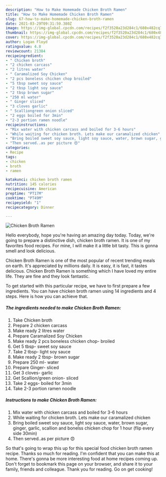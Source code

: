 ```yaml
---
description: "How to Make Homemade Chicken Broth Ramen"
title: "How to Make Homemade Chicken Broth Ramen"
slug: 67-how-to-make-homemade-chicken-broth-ramen
date: 2021-03-29T09:31:59.380Z
image: https://img-global.cpcdn.com/recipes/f2f3520a23d284c1/680x482cq70/chicken-broth-ramen-recipe-main-photo.jpg
thumbnail: https://img-global.cpcdn.com/recipes/f2f3520a23d284c1/680x482cq70/chicken-broth-ramen-recipe-main-photo.jpg
cover: https://img-global.cpcdn.com/recipes/f2f3520a23d284c1/680x482cq70/chicken-broth-ramen-recipe-main-photo.jpg
author: Logan Floyd
ratingvalue: 4.8
reviewcount: 21384
recipeingredient:
- " Chicken broth"
- "2 chicken carcass"
- "2 litres water"
- " Caramalized Soy Chicken"
- "2 pcs boneless chicken chop broiled"
- "5 tbsp sweet soy sauce"
- "2 tbsp light soy sauce"
- "2 tbsp brown sugar"
- "250 ml water"
- " Ginger sliced"
- "3 cloves garlic"
- " Scalliongreen onion sliced"
- "2 eggs boiled for 3min"
- "2-3 portion ramen noodle"
recipeinstructions:
- "Mix water with chicken carcass and boiled for 3-6 hours"
- "While waiting for chicken broth. Lets make our caramalized chicken"
- "Bring boiled sweet soy sauce, light soy sauce, water, brown sugar, ginger, garlic, scallion and bonelss chicken chop for 1 hour (flip every side 30min)"
- "Then served..as per picture 😍"
categories:
- Recipe
tags:
- chicken
- broth
- ramen

katakunci: chicken broth ramen 
nutrition: 145 calories
recipecuisine: American
preptime: "PT17M"
cooktime: "PT49M"
recipeyield: "1"
recipecategory: Dinner

---
```



![Chicken Broth Ramen](https://img-global.cpcdn.com/recipes/f2f3520a23d284c1/680x482cq70/chicken-broth-ramen-recipe-main-photo.jpg)

Hello everybody, hope you're having an amazing day today. Today, we're going to prepare a distinctive dish, chicken broth ramen. It is one of my favorites food recipes. For mine, I will make it a little bit tasty. This is gonna smell and look delicious.

Chicken Broth Ramen is one of the most popular of recent trending meals on earth. It's appreciated by millions daily. It is easy, it is fast, it tastes delicious. Chicken Broth Ramen is something which I have loved my entire life. They are fine and they look fantastic.




To get started with this particular recipe, we have to first prepare a few ingredients. You can have chicken broth ramen using 14 ingredients and 4 steps. Here is how you can achieve that.

<!--inarticleads1-->

##### The ingredients needed to make Chicken Broth Ramen:

1. Take  Chicken broth
1. Prepare 2 chicken carcass
1. Make ready 2 litres water
1. Prepare  Caramalized Soy Chicken
1. Make ready 2 pcs boneless chicken chop- broiled
1. Get 5 tbsp- sweet soy sauce
1. Take 2 tbsp- light soy sauce
1. Make ready 2 tbsp- brown sugar
1. Prepare 250 ml- water
1. Prepare  Ginger- sliced
1. Get 3 cloves- garlic
1. Get  Scallion/green onion- sliced
1. Take 2 eggs- boiled for 3min
1. Take 2-3 portion ramen noodle




<!--inarticleads2-->

##### Instructions to make Chicken Broth Ramen:

1. Mix water with chicken carcass and boiled for 3-6 hours
1. While waiting for chicken broth. Lets make our caramalized chicken
1. Bring boiled sweet soy sauce, light soy sauce, water, brown sugar, ginger, garlic, scallion and bonelss chicken chop for 1 hour (flip every side 30min)
1. Then served..as per picture 😍




So that's going to wrap this up for this special food chicken broth ramen recipe. Thanks so much for reading. I'm confident that you can make this at home. There's gonna be more interesting food at home recipes coming up. Don't forget to bookmark this page on your browser, and share it to your family, friends and colleague. Thank you for reading. Go on get cooking!
